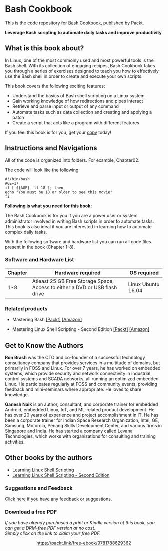# Bash Cookbook
This is the code repository for [Bash Cookbook](https://www.packtpub.com/en-de/product/bash-cookbook-9781788839174), published by Packt.

**Leverage Bash scripting to automate daily tasks and improve productivity**

## What is this book about?
In Linux, one of the most commonly used and most powerful tools is the Bash shell. With its collection of engaging recipes, Bash Cookbook takes you through a series of exercises designed to teach you how to effectively use the Bash shell in order to create and execute your own scripts.

This book covers the following exciting features:

* Understand the basics of Bash shell scripting on a Linux system
* Gain working knowledge of how redirections and pipes interact
* Retrieve and parse input or output of any command
* Automate tasks such as data collection and creating and applying a patch
* Create a script that acts like a program with different features

If you feel this book is for you, get your [copy](https://www.amazon.com/dp/1788629361) today!

## Instructions and Navigations
All of the code is organized into folders. For example, Chapter02.

The code will look like the following:
```
#!/bin/bash
AGE=17
if [ ${AGE} -lt 18 ]; then
echo "You must be 18 or older to see this movie"
fi

```

**Following is what you need for this book:**

The Bash Cookbook is for you if you are a power user or system administrator involved in writing Bash scripts in order to automate tasks. This book is also ideal if you are interested in learning how to automate complex daily tasks.

With the following software and hardware list you can run all code files present in the book (Chapter 1-8).

### Software and Hardware List

| Chapter  | Hardware required                   | OS required                        |
| -------- | ------------------------------------| -----------------------------------|
| 1-8        | Atleast 25 GB Free Storage Space, Access to either a DVD or USB flash drive                     | Linux Ubuntu 16.04 |

### Related products <Other books you may enjoy>
* Mastering Bash [[Packt]](https://www.packtpub.com/networking-and-servers/mastering-bash?utm_source=github&utm_medium=repository&utm_campaign=9781784396879) [[Amazon]](https://www.amazon.com/dp/1784396877)

* Mastering Linux Shell Scripting - Second Edition [[Packt]](https://www.packtpub.com/virtualization-and-cloud/mastering-linux-shell-scripting-second-edition?utm_source=github&utm_medium=repository&utm_campaign=9781788990554) [[Amazon]](https://www.amazon.com/dp/1788990552)

## Get to Know the Authors
**Ron Brash** was the CTO and co-founder of a successful technology consultancy company that provides services in a multitude of domains, but primarily in FOSS and Linux. For over 7 years, he has worked on embedded systems, which provide security and network connectivity in industrial control systems and SCADA networks, all running an optimized embedded Linux. He participates regularly at FOSS and community events, providing feedback and mini-seminars where appropriate. He loves to share knowledge.

**Ganesh Naik** is an author, consultant, and corporate trainer for embedded Android, embedded Linux, IoT, and ML-related product development. He has over 20 years of experience and project accomplishment in IT. He has been a corporate trainer for Indian Space Research Organization, Intel, GE, Samsung, Motorola, Penang Skills Development Center, and various firms in Singapore and India. He has started a company called Levana Technologies, which works with organizations for consulting and training activities.

## Other books by the authors
* [Learning Linux Shell Scripting](https://www.packtpub.com/networking-and-servers/learning-linux-shell-scripting?utm_source=github&utm_medium=repository&utm_campaign=9781785286216)
* [Learning Linux Shell Scripting - Second Edition](https://www.packtpub.com/networking-and-servers/learning-linux-shell-scripting-second-edition?utm_source=github&utm_medium=repository&utm_campaign=9781788993197)

### Suggestions and Feedback
[Click here](https://docs.google.com/forms/d/e/1FAIpQLSdy7dATC6QmEL81FIUuymZ0Wy9vH1jHkvpY57OiMeKGqib_Ow/viewform) if you have any feedback or suggestions.

### Download a free PDF

 <i>If you have already purchased a print or Kindle version of this book, you can get a DRM-free PDF version at no cost.<br>Simply click on the link to claim your free PDF.</i>
<p align="center"> <a href="https://packt.link/free-ebook/9781788629362">https://packt.link/free-ebook/9781788629362 </a> </p>